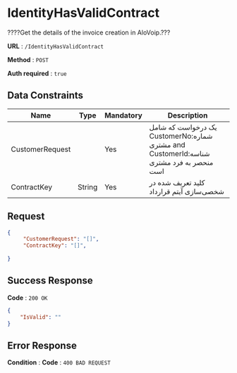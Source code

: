 # IdentityHasValidContract

????Get the details of the invoice creation in AloVoip.???


**URL** : `/IdentityHasValidContract`

**Method** : `POST`

**Auth required** : `true`

## Data Constraints

|Name|Type|Mandatory|Description|
|-|-|-|-| 
|CustomerRequest | |Yes|  یک درخواست که شامل CustomerNo:شماره مشتری and CustomerId:شناسه منحصر به فرد مشتری است|
|ContractKey |String |Yes |کلید تعریف شده در شخصی‌سازی آیتم قرارداد |

## Request 


```json
{
     "CustomerRequest": "[]",
     "ContractKey": "[]",
     
}
```

## Success Response

**Code** : `200 OK`

```json
{
    "IsValid": ""
}

```

## Error Response

**Condition** : 
**Code** : `400 BAD REQUEST`

` ` 


